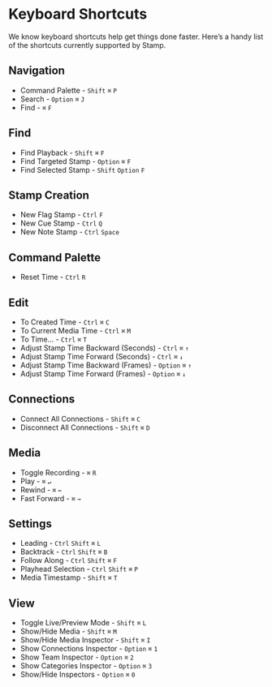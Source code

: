 # Keyboard Shortcuts

We know keyboard shortcuts help get things done faster. Here’s a handy list of the shortcuts currently supported by Stamp.

<a name="navigation"></a>
## Navigation
- Command Palette - `Shift` `⌘` `P`
- Search - `Option` `⌘` `J`
- Find  - `⌘` `F`

<a name="find"></a>
## Find
- Find Playback - `Shift` `⌘` `F`
- Find Targeted Stamp - `Option` `⌘` `F`
- Find Selected Stamp - `Shift` `Option` `F`

<a name="new-stamp"></a>
## Stamp Creation
- New Flag Stamp - `Ctrl` `F` 
- New Cue Stamp - `Ctrl` `Q` 
- New Note Stamp - `Ctrl` `Space`

<a name="command-palette"></a>
## Command Palette
- Reset Time - `Ctrl` `R` 

<a name="edit"></a>
## Edit
- To Created Time - `Ctrl` `⌘` `C`
- To Current Media Time - `Ctrl` `⌘` `M`
- To Time... - `Ctrl` `⌘` `T`
- Adjust Stamp Time Backward (Seconds) - `Ctrl` `⌘` `↑`
- Adjust Stamp Time Forward (Seconds) - `Ctrl` `⌘` `↓`
- Adjust Stamp Time Backward (Frames) - `Option` `⌘` `↑`
- Adjust Stamp Time Forward (Frames) - `Option` `⌘` `↓`

<a name="connections"></a>
## Connections
- Connect All Connections - `Shift` `⌘` `C` 
- Disconnect All Connections - `Shift` `⌘` `D`

<a name="media"></a>
## Media
- Toggle Recording - `⌘` `R`
- Play - `⌘` `↵`
- Rewind - `⌘` `←`
- Fast Forward - `⌘` `→`

<a name="settings"></a>
## Settings
- Leading - `Ctrl` `Shift` `⌘` `L`
- Backtrack - `Ctrl` `Shift` `⌘` `B`
- Follow Along - `Ctrl` `Shift` `⌘` `F`
- Playhead Selection - `Ctrl` `Shift` `⌘` `P`
- Media Timestamp - `Shift` `⌘` `T`

<a name="view"></a>
## View
- Toggle Live/Preview Mode - `Shift` `⌘` `L`
- Show/Hide Media - `Shift` `⌘` `M`
- Show/Hide Media Inspector - `Shift` `⌘` `I`
- Show Connections Inspector - `Option` `⌘` `1`
- Show Team Inspector - `Option` `⌘` `2`
- Show Categories Inspector - `Option` `⌘` `3`
- Show/Hide Inspectors - `Option` `⌘` `0`



